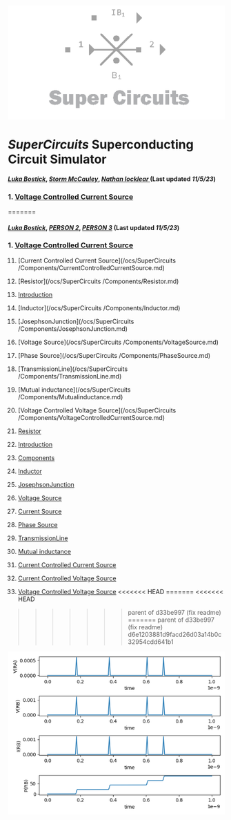 ![A quick mockup of what the area might look like](/img/external_image.png)

# *SuperCircuits* Superconducting Circuit Simulator

#### *[Luka Bostick](https:/ithub.com/LukaBostick)*, *[Storm McCauley](https://thub.com/StormMcCauley)*, *[Nathan locklear ](https:/g/hub.com/Nathanos4)* (Last updated *11/5/23*)
 ###   1. [Voltage Controlled Current Source](#VoltageControlledCurrentSource)

=======
#### *[Luka Bostick](https:/ithub.com/LukaBostick)*, *[PERSON 2](https://thub.com/Person2)*, *[PERSON 3](https:/g/hub.com/Person3)* (Last updated *11/5/23*)


 ###   1. [Voltage Controlled Current Source](#VoltageControlledCurrentSource)

11. [Current Controlled Current Source](/ocs/SuperCircuits
/Components/CurrentControlledCurrentSource.md)
1. [Resistor](/ocs/SuperCircuits
/Components/Resistor.md)
1. [Introduction](/OpenCircuits/README.md)
1. [Inductor](/ocs/SuperCircuits
/Components/Inductor.md)
1. [JosephsonJunction](/ocs/SuperCircuits
/Components/JosephsonJunction.md)
1. [Voltage Source](/ocs/SuperCircuits
/Components/VoltageSource.md)
1. [Phase Source](/ocs/SuperCircuits
/Components/PhaseSource.md)
1. [TransmissionLine](/ocs/SuperCircuits
/Components/TransmissionLine.md)
1. [Mutual inductance](/ocs/SuperCircuits
/Components/Mutualinductance.md)
1. [Voltage Controlled Voltage Source](/ocs/SuperCircuits
/Components/VoltageControlledCurrentSource.md)

1. [Resistor](#Resistor)
1. [Introduction](#introduction)
2. [Components](#Components)
1. [Inductor](#Inductor)
1. [JosephsonJunction](#JosephsonJunction)
1. [Voltage Source](#VoltageSource)
1. [Current Source](#CurrentSource)
1. [Phase Source](#PhaseSource)
1. [TransmissionLine](#TransmissionLine)
1. [Mutual inductance](#Mutualinductance)
1. [Current Controlled Current Source](#CurrentControlledCurrentSource)
1. [Current Controlled Voltage Source](#CurrentControlledVoltageSource)
1. [Voltage Controlled Voltage Source](#VoltageControlledVoltageSource)
<<<<<<< HEAD
=======
<<<<<<< HEAD
>>>>>>> parent of d33be997 (fix readme)
=======
>>>>>>> parent of d33be997 (fix readme)
>>>>>>> d6e1203881d9facd26d03a14b0c32954cdd641b1


![A quick mockup of what the area might look like](/img/vccs_figure.png)